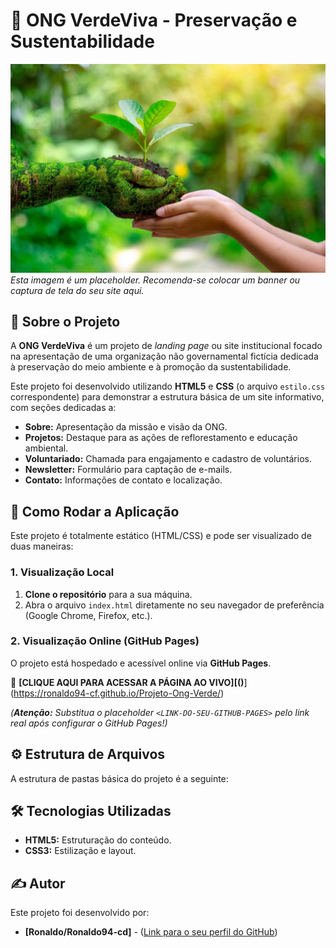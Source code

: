 # 🌿 ONG VerdeViva - Preservação e Sustentabilidade

![Capa do Projeto - Exemplo de banner ou logo da ONG](imagens/natureza.jpg)
*Esta imagem é um placeholder. Recomenda-se colocar um banner ou captura de tela do seu site aqui.*

## 💚 Sobre o Projeto

A **ONG VerdeViva** é um projeto de *landing page* ou site institucional focado na apresentação de uma organização não governamental fictícia dedicada à preservação do meio ambiente e à promoção da sustentabilidade.

Este projeto foi desenvolvido utilizando **HTML5** e **CSS** (o arquivo `estilo.css` correspondente) para demonstrar a estrutura básica de um site informativo, com seções dedicadas a:

* **Sobre:** Apresentação da missão e visão da ONG.
* **Projetos:** Destaque para as ações de reflorestamento e educação ambiental.
* **Voluntariado:** Chamada para engajamento e cadastro de voluntários.
* **Newsletter:** Formulário para captação de e-mails.
* **Contato:** Informações de contato e localização.

## 🚀 Como Rodar a Aplicação

Este projeto é totalmente estático (HTML/CSS) e pode ser visualizado de duas maneiras:

### 1. Visualização Local

1.  **Clone o repositório** para a sua máquina.
2.  Abra o arquivo `index.html` diretamente no seu navegador de preferência (Google Chrome, Firefox, etc.).

### 2. Visualização Online (GitHub Pages)

O projeto está hospedado e acessível online via **GitHub Pages**.

🔗 **[CLIQUE AQUI PARA ACESSAR A PÁGINA AO VIVO][([<LINK-DO-SEU-GITHUB-PAGES>](http://127.0.0.1:5500/index.html))**](https://ronaldo94-cf.github.io/Projeto-Ong-Verde/)

*(**Atenção:** Substitua o placeholder `<LINK-DO-SEU-GITHUB-PAGES>` pelo link real após configurar o GitHub Pages!)*

## ⚙️ Estrutura de Arquivos

A estrutura de pastas básica do projeto é a seguinte:
## 🛠️ Tecnologias Utilizadas

* **HTML5:** Estruturação do conteúdo.
* **CSS3:** Estilização e layout.

## ✍️ Autor

Este projeto foi desenvolvido por:

* **[Ronaldo/Ronaldo94-cd]** - ([Link para o seu perfil do GitHub](https://github.com/Ronaldo94-cf))
